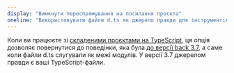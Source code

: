 ```yaml
---
display: "Вимкнути переспрямування на посилання проєкта"
oneline: "Використовувати файли d.ts як джерело правди для інструментів у складених проєктах"
---
```


Коли ви працюєте зі [складеними проєктами на TypeScript](/docs/handbook/project-references.html), ця опція дозволяє повернутися до поведінки, яка була [до версії back 3.7](/docs/handbook/release-notes/typescript-3-7.html#build-free-editing-with-project-references), а саме коли файли d.ts слугували як межі модулів.
У версії 3.7 джерелом правди є ваші TypeScript-файли.
